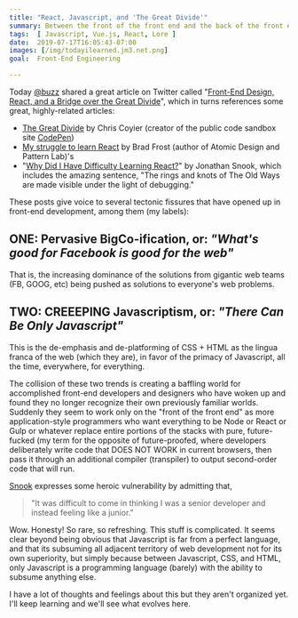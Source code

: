 ```yaml
---
title: "React, Javascript, and 'The Great Divide'"
summary: Between the front of the front end and the back of the front end
tags:  [ Javascript, Vue.js, React, Lore ]
date:  2019-07-17T16:05:43-07:00
images: [/img/todayilearned.jm3.net.png]
goal:  Front-End Engineering

---
```


Today [@buzz][buzz] shared a great article on Twitter called
"[Front-End Design, React, and a Bridge over the Great
Divide][via-buzz]", which in turns references some great, highly-related
articles:

* [The Great Divide][great-divide] by Chris Coyier (creator of the 
  public code sandbox site [CodePen][codepen])
* [My struggle to learn React][mein-kampf] by Brad Frost 
  (author of Atomic Design and Pattern Lab)'s 
* "[Why Did I Have Difficulty Learning React?][snook]" by Jonathan Snook,
  which includes the amazing sentence, "The rings and knots of The Old
  Ways are made visible under the light of debugging."

These posts give voice to several tectonic fissures that have opened up
in front-end development, among them (my labels):

## ONE: Pervasive BigCo-ification, or: _"What's good for Facebook is good for the web"_

That is, the increasing dominance of the solutions from gigantic web
teams (FB, GOOG, etc) being pushed as solutions to everyone's web
problems.

## TWO: CREEEPING Javascriptism, or: _"There Can Be Only Javascript"_

This is the de-emphasis and de-platforming of CSS + HTML as the lingua
franca of the web (which they are), in favor of the primacy of
Javascript, all the time, everywhere, for everything.

The collision of these two trends is creating a baffling world for
accomplished front-end developers and designers who have woken up and
found they no longer recognize their own previously familiar worlds.
Suddenly they seem to work only on the "front of the front end" as more
application-style programmers who want everything to be Node or React or
Gulp or whatever replace entire portions of the stacks with pure,
future-fucked (my term for the opposite of future-proofed, where
developers deliberately write code that DOES NOT WORK in current
browsers, then pass it through an additional compiler (transpiler) to
output second-order code that will run.

[Snook][snook] expresses some heroic vulnerability by admitting that,

> "It was difficult to come in thinking I was a senior developer and
instead feeling like a junior."

Wow. Honesty! So rare, so refreshing. This stuff is complicated. It
seems clear beyond being obvious that Javascript is far from a perfect
language, and that its subsuming all adjacent territory of web
development not for its own superiority, but simply because between
Javascript, CSS, and HTML, only Javascript is a programming language
(barely) with the ability to subsume anything else.

I have a lot of thoughts and feelings about this but they aren't
organized yet. I'll keep learning and we'll see what evolves here.

[buzz]: https://www.twitter.com/buzz
[codepen]: https://codepen.io/jm3
[snook]: https://snook.ca/archives/javascript/difficulty-with-react
[via-buzz]: http://bradfrost.com/blog/post/frontend-design-react-and-a-bridge-over-the-great-divide/
[great-divide]: https://css-tricks.com/the-great-divide/
[mein-kampf]: http://bradfrost.com/blog/post/my-struggle-to-learn-react/

[brad-gif]: http://bradfrost.com/wp-content/uploads/2016/02/frontend-design.gif
